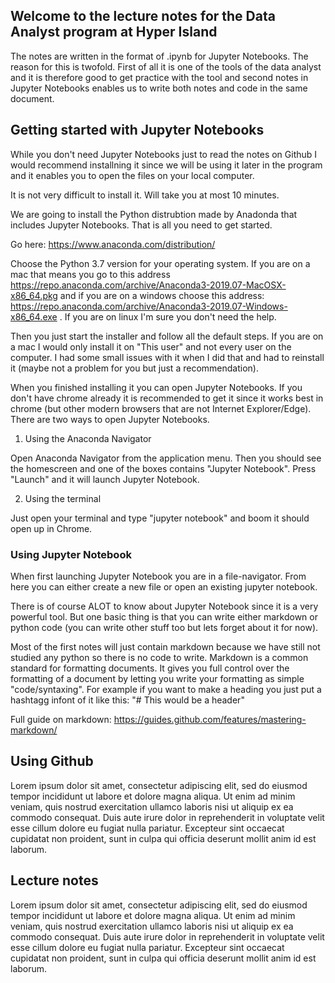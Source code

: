 ## Welcome to the lecture notes for the Data Analyst program at Hyper Island

The notes are written in the format of .ipynb for Jupyter Notebooks. The reason for this is twofold. First of all it is one of the tools of the data analyst and it is therefore good to get practice with the tool and second notes in Jupyter Notebooks enables us to write both notes and code in the same document. 

## Getting started with Jupyter Notebooks

While you don't need Jupyter Notebooks just to read the notes on Github I would recommend installning it since we will be using it later in the program and it enables you to open the files on your local computer. 

It is not very difficult to install it. Will take you at most 10 minutes. 

We are going to install the Python distrubtion made by Anadonda that includes Jupyter Notebooks. That is all you need to get started. 

Go here: https://www.anaconda.com/distribution/ 

Choose the Python 3.7 version for your operating system. If you are on a mac that means you go to this address https://repo.anaconda.com/archive/Anaconda3-2019.07-MacOSX-x86_64.pkg and if you are on a windows choose this address: https://repo.anaconda.com/archive/Anaconda3-2019.07-Windows-x86_64.exe . If you are on linux I'm sure you don't need the help. 

Then you just start the installer and follow all the default steps. If you are on a mac I would only install it on "This user" and not every user on the computer. I had some small issues with it when I did that and had to reinstall it (maybe not a problem for you but just a recommendation). 

When you finished installing it you can open Jupyter Notebooks. If you don't have chrome already it is recommended to get it since it works best in chrome (but other modern browsers that are not Internet Explorer/Edge). There are two ways to open Jupyter Notebooks. 

1. Using the Anaconda Navigator

Open Anaconda Navigator from the application menu. Then you should see the homescreen and one of the boxes contains "Jupyter Notebook". Press "Launch" and it will launch Jupyter Notebook. 

2. Using the terminal

Just open your terminal and type "jupyter notebook" and boom it should open up in Chrome. 

### Using Jupyter Notebook

When first launching Jupyter Notebook you are in a file-navigator. From here you can either create a new file or open an existing jupyter notebook. 

There is of course ALOT to know about Jupyter Notebook since it is a very powerful tool. But one basic thing is that you can write either markdown or python code (you can write other stuff too but lets forget about it for now). 

Most of the first notes will just contain markdown because we have still not studied any python so there is no code to write. Markdown is a common standard for formatting documents. It gives you full control over the formatting of a document by letting you write your formatting as simple "code/syntaxing". For example if you want to make a heading you just put a hashtagg infont of it like this: "# This would be a header"

Full guide on markdown: https://guides.github.com/features/mastering-markdown/


## Using Github 

Lorem ipsum dolor sit amet, consectetur adipiscing elit, sed do eiusmod tempor incididunt ut labore et dolore magna aliqua. Ut enim ad minim veniam, quis nostrud exercitation ullamco laboris nisi ut aliquip ex ea commodo consequat. Duis aute irure dolor in reprehenderit in voluptate velit esse cillum dolore eu fugiat nulla pariatur. Excepteur sint occaecat cupidatat non proident, sunt in culpa qui officia deserunt mollit anim id est laborum.

## Lecture notes

Lorem ipsum dolor sit amet, consectetur adipiscing elit, sed do eiusmod tempor incididunt ut labore et dolore magna aliqua. Ut enim ad minim veniam, quis nostrud exercitation ullamco laboris nisi ut aliquip ex ea commodo consequat. Duis aute irure dolor in reprehenderit in voluptate velit esse cillum dolore eu fugiat nulla pariatur. Excepteur sint occaecat cupidatat non proident, sunt in culpa qui officia deserunt mollit anim id est laborum.


